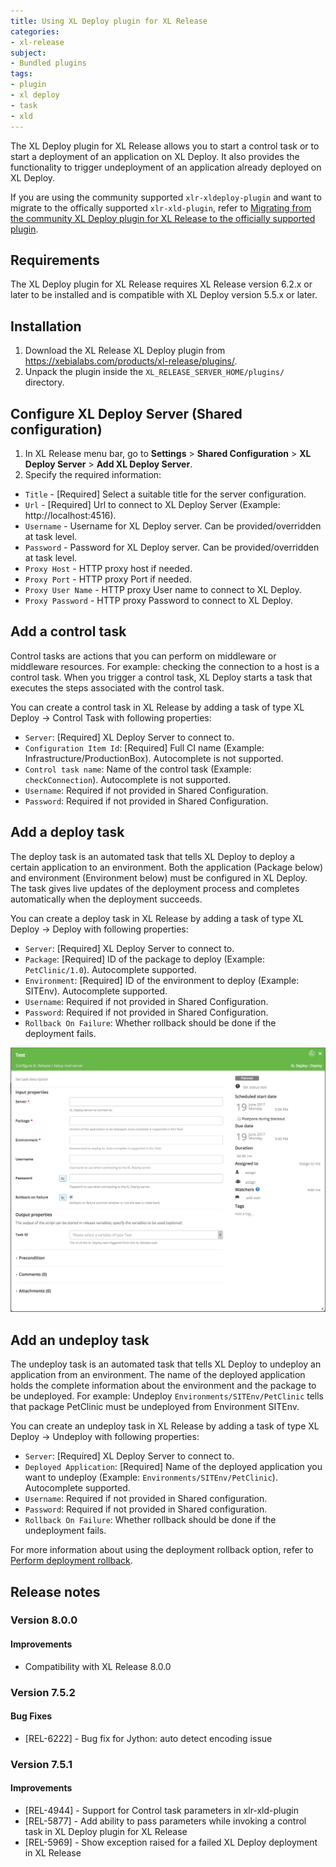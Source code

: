 ```yaml
---
title: Using XL Deploy plugin for XL Release
categories:
- xl-release
subject:
- Bundled plugins
tags:
- plugin
- xl deploy
- task
- xld
---
```


The XL Deploy plugin for XL Release allows you to start a control task or to start a deployment of an application on XL Deploy. It also provides the functionality to trigger undeployment of an application already deployed on XL Deploy.

If you are using the community supported `xlr-xldeploy-plugin` and want to migrate to the offically supported `xlr-xld-plugin`, refer to [Migrating from the community XL Deploy plugin for XL Release to the officially supported plugin](/xl-release/how-to/xld-plugin-community-to-official.html).

## Requirements

The XL Deploy plugin for XL Release requires XL Release version 6.2.x or later to be installed and is compatible with XL Deploy version 5.5.x or later.

## Installation

1. Download the XL Release XL Deploy plugin from https://xebialabs.com/products/xl-release/plugins/.
1. Unpack the plugin inside the `XL_RELEASE_SERVER_HOME/plugins/` directory.

## Configure XL Deploy Server (Shared configuration)

1. In XL Release menu bar, go to **Settings** > **Shared Configuration** > **XL Deploy Server** > **Add XL Deploy Server**.
1. Specify the required information:
  * `Title` - [Required] Select a suitable title for the server configuration.
  * `Url` - [Required] Url to connect to XL Deploy Server (Example: http://localhost:4516).
  * `Username` - Username for XL Deploy server. Can be provided/overridden at task level.
  * `Password` - Password for XL Deploy server. Can be provided/overridden at task level.
  * `Proxy Host` - HTTP proxy host if needed.
  * `Proxy Port` - HTTP proxy Port if needed.
  * `Proxy User Name` - HTTP proxy User name to connect to XL Deploy.
  * `Proxy Password` - HTTP proxy Password to connect to XL Deploy.

## Add a control task

Control tasks are actions that you can perform on middleware or middleware resources. For example: checking the connection to a host is a control task. When you trigger a control task, XL Deploy starts a task that executes the steps associated with the control task.

You can create a control task in XL Release by adding a task of type XL Deploy -> Control Task with following properties:
  * `Server`: [Required] XL Deploy Server to connect to.
  * `Configuration Item Id`: [Required] Full CI name (Example: Infrastructure/ProductionBox). Autocomplete is not supported.
  * `Control task name`: Name of the control task (Example: `checkConnection`). Autocomplete is not supported.
  * `Username`: Required if not provided in Shared Configuration.
  * `Password`: Required if not provided in Shared Configuration.

## Add a deploy task

The deploy task is an automated task that tells XL Deploy to deploy a certain application to an environment. Both the application (Package below) and environment (Environment below) must be configured in XL Deploy. The task gives live updates of the deployment process and completes automatically when the deployment succeeds.

You can create a deploy task in XL Release by adding a task of type XL Deploy -> Deploy with following properties:
  * `Server`: [Required] XL Deploy Server to connect to.
  * `Package`: [Required] ID of the package to deploy (Example: `PetClinic/1.0`). Autocomplete supported.
  * `Environment`: [Required] ID of the environment to deploy (Example: SITEnv). Autocomplete supported.
  * `Username`: Required if not provided in Shared Configuration.
  * `Password`: Required if not provided in Shared Configuration.
  * `Rollback On Failure`: Whether rollback should be done if the deployment fails.

  ![image](../images/xl-deploy-task.png)

## Add an undeploy task

The undeploy task is an automated task that tells XL Deploy to undeploy an application from an environment. The name of the deployed application holds the complete information about the environment and the package to be undeployed. For example: Undeploy `Environments/SITEnv/PetClinic` tells that package PetClinic must be undeployed from Environment SITEnv.

You can create an undeploy task in XL Release by adding a task of type XL Deploy -> Undeploy with following properties:
  * `Server`: [Required] XL Deploy Server to connect to.
  * `Deployed Application`: [Required] Name of the deployed application you want to undeploy (Example: `Environments/SITEnv/PetClinic`). Autocomplete supported.
  * `Username`: Required if not provided in Shared configuration.
  * `Password`: Required if not provided in Shared configuration.
  * `Rollback On Failure`: Whether rollback should be done if the undeployment fails.

For more information about using the deployment rollback option, refer to [Perform deployment rollback](/xl-release/how-to/perform-deployment-rollback.html).  

## Release notes

### Version 8.0.0

#### Improvements

* Compatibility with XL Release 8.0.0

### Version 7.5.2

#### Bug Fixes

* [REL-6222] - Bug fix for Jython: auto detect encoding issue

### Version 7.5.1

#### Improvements

* [REL-4944] - Support for Control task parameters in xlr-xld-plugin
* [REL-5877] - Add ability to pass parameters while invoking a control task in XL Deploy plugin for XL Release
* [REL-5969] - Show exception raised for a failed XL Deploy deployment in XL Release
